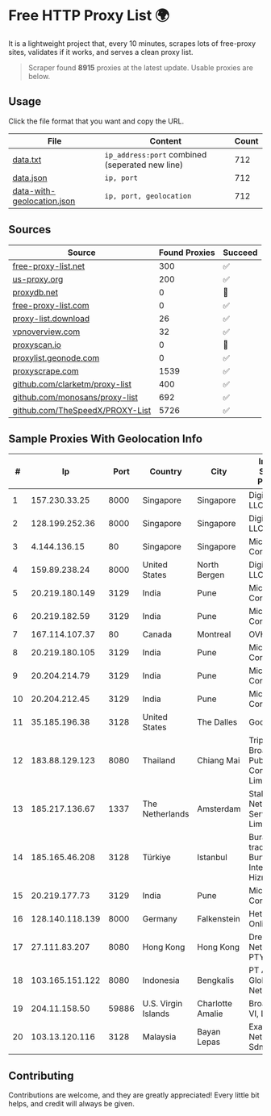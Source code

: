 
# Free HTTP Proxy List 🌍

It is a lightweight project that, every 10 minutes, scrapes lots of free-proxy sites, validates if it works, and serves a clean proxy list.


> Scraper found **8915** proxies at the latest update. Usable proxies are below.

## Usage

Click the file format that you want and copy the URL.


|File|Content|Count|
|----|-------|-----|
|[data.txt](https://raw.githubusercontent.com/themiralay/Proxy-List-World/master/data.txt)|`ip_address:port` combined (seperated new line)|712|
|[data.json](https://raw.githubusercontent.com/themiralay/Proxy-List-World/master/data.json)|`ip, port`|712|
|[data-with-geolocation.json](https://raw.githubusercontent.com/themiralay/Proxy-List-World/master/data-with-geolocation.json)|`ip, port, geolocation`|712|

## Sources

|Source|Found Proxies|Succeed|
|------|-------------|-------|
|[free-proxy-list.net](https://free-proxy-list.net)|300|✅|
|[us-proxy.org](https://www.us-proxy.org)|200|✅|
|[proxydb.net](http://proxydb.net)|0|🚫|
|[free-proxy-list.com](https://free-proxy-list.com/?page=&port=&type%5B%5D=http&type%5B%5D=https&up_time=0&search=Search)|0|✅|
|[proxy-list.download](https://www.proxy-list.download/HTTP)|26|✅|
|[vpnoverview.com](https://vpnoverview.com/privacy/anonymous-browsing/free-proxy-servers)|32|✅|
|[proxyscan.io](https://www.proxyscan.io)|0|🚫|
|[proxylist.geonode.com](https://proxylist.geonode.com/api/proxy-list?limit=300&page=1&sort_by=lastChecked&sort_type=desc&protocols=http,https)|0|✅|
|[proxyscrape.com](https://api.proxyscrape.com/v2/?request=displayproxies&protocol=http&timeout=10000&country=all&ssl=all&anonymity=all)|1539|✅|
|[github.com/clarketm/proxy-list](https://raw.githubusercontent.com/clarketm/proxy-list/master/proxy-list-raw.txt)|400|✅|
|[github.com/monosans/proxy-list](https://raw.githubusercontent.com/monosans/proxy-list/main/proxies/http.txt)|692|✅|
|[github.com/TheSpeedX/PROXY-List](https://raw.githubusercontent.com/TheSpeedX/PROXY-List/master/http.txt)|5726|✅|


## Sample Proxies With Geolocation Info

|#|Ip|Port|Country|City|Internet Service Provider|
|-|--|----|-------|----|-------------------------|
|1|157.230.33.25|8000|Singapore|Singapore|DigitalOcean, LLC|
|2|128.199.252.36|8000|Singapore|Singapore|DigitalOcean, LLC|
|3|4.144.136.15|80|Singapore|Singapore|Microsoft Corporation|
|4|159.89.238.24|8000|United States|North Bergen|DigitalOcean, LLC|
|5|20.219.180.149|3129|India|Pune|Microsoft Corporation|
|6|20.219.182.59|3129|India|Pune|Microsoft Corporation|
|7|167.114.107.37|80|Canada|Montreal|OVH SAS|
|8|20.219.180.105|3129|India|Pune|Microsoft Corporation|
|9|20.204.214.79|3129|India|Pune|Microsoft Corporation|
|10|20.204.212.45|3129|India|Pune|Microsoft Corporation|
|11|35.185.196.38|3128|United States|The Dalles|Google LLC|
|12|183.88.129.123|8080|Thailand|Chiang Mai|Triple T Broadband Public Company Limited|
|13|185.217.136.67|1337|The Netherlands|Amsterdam|Stallion Network Services Limited|
|14|185.165.46.208|3128|Türkiye|Istanbul|Burak Buylu trading as BurtiNET Internet Hizmetleri|
|15|20.219.177.73|3129|India|Pune|Microsoft Corporation|
|16|128.140.118.139|8000|Germany|Falkenstein|Hetzner Online GmbH|
|17|27.111.83.207|8080|Hong Kong|Hong Kong|Dreamscape Networks PTY LTD|
|18|103.165.151.122|8080|Indonesia|Bengkalis|PT Agsa Global Network|
|19|204.11.158.50|59886|U.S. Virgin Islands|Charlotte Amalie|Broadband VI, LLC|
|20|103.13.120.116|3128|Malaysia|Bayan Lepas|Exa Bytes Network Sdn.Bhd.|



## Contributing

Contributions are welcome, and they are greatly appreciated! Every
little bit helps, and credit will always be given.

